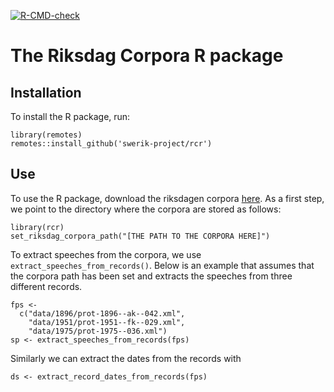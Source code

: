 <!-- badges: start -->
[![R-CMD-check](https://github.com/swerik-project/rcr/actions/workflows/R-CMD-check.yaml/badge.svg)](https://github.com/swerik-project/rcr/actions/workflows/R-CMD-check.yaml)
<!-- badges: end -->
  

# The Riksdag Corpora R package

## Installation

To install the R package, run:
```
library(remotes)
remotes::install_github('swerik-project/rcr')
```

## Use
To use the R package, download the riksdagen corpora [here](https://github.com/welfare-state-analytics/riksdagen-corpus). As a first step, we point to the directory where the corpora are stored as follows:
```
library(rcr)
set_riksdag_corpora_path("[THE PATH TO THE CORPORA HERE]")
```

To extract speeches from the corpora, we use ```extract_speeches_from_records()```. Below is an example that assumes that the corpora path has been set and extracts the speeches from three different records.

```
fps <-
  c("data/1896/prot-1896--ak--042.xml",
    "data/1951/prot-1951--fk--029.xml",
    "data/1975/prot-1975--036.xml")
sp <- extract_speeches_from_records(fps)
```

Similarly we can extract the dates from the records with
```
ds <- extract_record_dates_from_records(fps)
```
